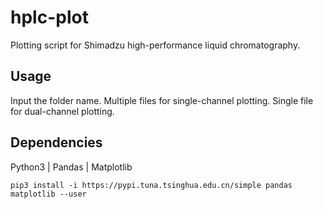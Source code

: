 # hplc-plot
Plotting script for Shimadzu high-performance liquid chromatography.

## Usage
Input the folder name.
Multiple files for single-channel plotting.
Single file for dual-channel plotting.

## Dependencies
Python3 | Pandas | Matplotlib

`pip3 install -i https://pypi.tuna.tsinghua.edu.cn/simple pandas matplotlib --user`
